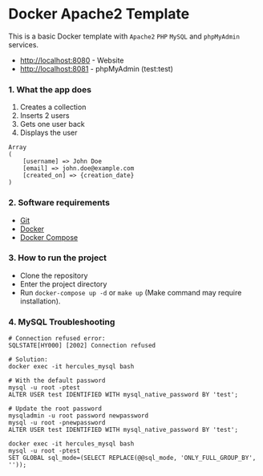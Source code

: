 # Docker Apache2 Template #

This is a basic Docker template with `Apache2` `PHP` `MySQL` and `phpMyAdmin` services.

* [http://localhost:8080](http://localhost:8080) - Website
* [http://localhost:8081](http://localhost:8081) - phpMyAdmin (test:test)


### 1. What the app does ###

1. Creates a collection
2. Inserts 2 users
3. Gets one user back
4. Displays the user

```
Array
(
    [username] => John Doe
    [email] => john.doe@example.com
    [created_on] => {creation_date}
)
```


### 2. Software requirements ###

* [Git](https://git-scm.com/)
* [Docker](https://www.docker.com/)
* [Docker Compose](https://docs.docker.com/compose/)


### 3. How to run the project ###

* Clone the repository
* Enter the project directory
* Run `docker-compose up -d` or `make up` (Make command may require installation).


### 4. MySQL Troubleshooting ###
```
# Connection refused error:
SQLSTATE[HY000] [2002] Connection refused

# Solution:
docker exec -it hercules_mysql bash

# With the default password
mysql -u root -ptest
ALTER USER test IDENTIFIED WITH mysql_native_password BY 'test';

# Update the root password
mysqladmin -u root password newpassword
mysql -u root -pnewpassword
ALTER USER test IDENTIFIED WITH mysql_native_password BY 'test';

docker exec -it hercules_mysql bash
mysql -u root -ptest
SET GLOBAL sql_mode=(SELECT REPLACE(@@sql_mode, 'ONLY_FULL_GROUP_BY', ''));
```
